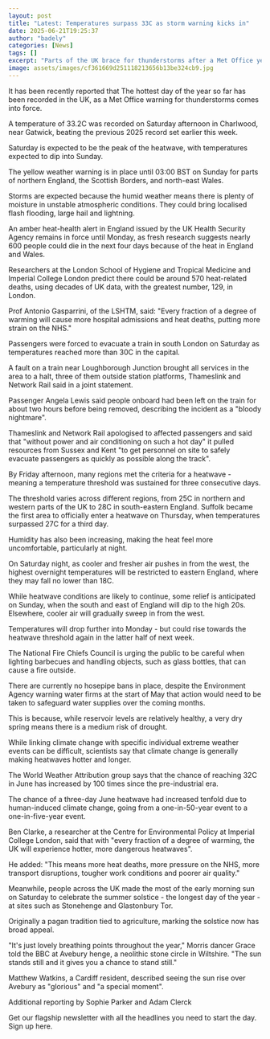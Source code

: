 ```yaml
---
layout: post
title: "Latest: Temperatures surpass 33C as storm warning kicks in"
date: 2025-06-21T19:25:37
author: "badely"
categories: [News]
tags: []
excerpt: "Parts of the UK brace for thunderstorms after a Met Office yellow weather warning comes into force."
image: assets/images/cf361669d251118213656b13be324cb9.jpg
---
```


It has been recently reported that The hottest day of the year so far has been recorded in the UK, as a Met Office warning for thunderstorms comes into force.

A temperature of 33.2C was recorded on Saturday afternoon in Charlwood, near Gatwick, beating the previous 2025 record set earlier this week.

Saturday is expected to be the peak of the heatwave, with temperatures expected to dip into Sunday.

The yellow weather warning is in place until 03:00 BST on Sunday for parts of northern England, the Scottish Borders, and north-east Wales.

Storms are expected because the humid weather means there is plenty of moisture in unstable atmospheric conditions. They could bring localised flash flooding, large hail and lightning.

An amber heat-health alert in England issued by the UK Health Security Agency remains in force until Monday, as fresh research suggests nearly 600 people could die in the next four days because of the heat in England and Wales.

Researchers at the London School of Hygiene and Tropical Medicine and Imperial College London predict there could be around 570 heat-related deaths, using decades of UK data, with the greatest number, 129, in London.

Prof Antonio Gasparrini, of the LSHTM, said: "Every fraction of a degree of warming will cause more hospital admissions and heat deaths, putting more strain on the NHS."

Passengers were forced to evacuate a train in south London on Saturday as temperatures reached more than 30C in the capital.

A fault on a train near Loughborough Junction brought all services in the area to a halt, three of them outside station platforms, Thameslink and Network Rail said in a joint statement.

Passenger Angela Lewis said people onboard had been left on the train for about two hours before being removed, describing the incident as a "bloody nightmare".

Thameslink and Network Rail apologised to affected passengers and said that "without power and air conditioning on such a hot day" it pulled resources from Sussex and Kent "to get personnel on site to safely evacuate passengers as quickly as possible along the track".

By Friday afternoon, many regions met the criteria for a heatwave - meaning a temperature threshold was sustained for three consecutive days.

The threshold varies across different regions, from 25C in northern and western parts of the UK to 28C in south-eastern England. Suffolk became the first area to officially enter a heatwave on Thursday, when temperatures surpassed 27C for a third day.

Humidity has also been increasing, making the heat feel more uncomfortable, particularly at night.

On Saturday night, as cooler and fresher air pushes in from the west, the highest overnight temperatures will be restricted to eastern England, where they may fall no lower than 18C.

While heatwave conditions are likely to continue, some relief is anticipated on Sunday, when the south and east of England will dip to the high 20s. Elsewhere, cooler air will gradually sweep in from the west.

Temperatures will drop further into Monday - but could rise towards the heatwave threshold again in the latter half of next week.

The National Fire Chiefs Council is urging the public to be careful when lighting barbecues and handling objects, such as glass bottles, that can cause a fire outside.

There are currently no hosepipe bans in place, despite the Environment Agency warning water firms at the start of May that action would need to be taken to safeguard water supplies over the coming months.

This is because, while reservoir levels are relatively healthy, a very dry spring means there is a medium risk of drought.

While linking climate change with specific individual extreme weather events can be difficult, scientists say that climate change is generally making heatwaves hotter and longer. 

The World Weather Attribution group says that the chance of reaching 32C in June has increased by 100 times since the pre-industrial era.

The chance of a three-day June heatwave had increased tenfold due to human-induced climate change, going from a one-in-50-year event to a one-in-five-year event.

Ben Clarke, a researcher at the Centre for Environmental Policy at Imperial College London, said that with "every fraction of a degree of warming, the UK will experience hotter, more dangerous heatwaves".

He added: "This means more heat deaths, more pressure on the NHS, more transport disruptions, tougher work conditions and poorer air quality."

Meanwhile, people across the UK made the most of the early morning sun on Saturday to celebrate the summer solstice - the longest day of the year - at sites such as Stonehenge and Glastonbury Tor.

Originally a pagan tradition tied to agriculture, marking the solstice now has broad appeal.

"It's just lovely breathing points throughout the year," Morris dancer Grace told the BBC at Avebury henge, a neolithic stone circle in Wiltshire. "The sun stands still and it gives you a chance to stand still."

Matthew Watkins, a Cardiff resident, described seeing the sun rise over Avebury as "glorious" and "a special moment".

Additional reporting by Sophie Parker and Adam Clerck

Get our flagship newsletter with all the headlines you need to start the day. Sign up here.

